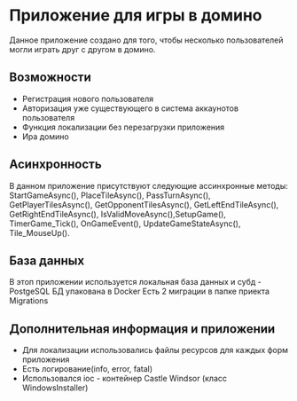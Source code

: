 # Приложение для игры в домино 
Данное приложение создано для того, чтобы несколько пользователей могли играть друг с другом в домино.
## Возможности 
- Регистрация нового пользователя
- Авторизация уже существующего в система аккаунотов пользователя
- Функция локализации без перезагрузки приложения
- Ира домино
## Асинхронность 
В данном приложение присутствуют следующие ассинхронные методы: StartGameAsync(), PlaceTileAsync(), PassTurnAsync(), GetPlayerTilesAsync(),
GetOpponentTilesAsync(), GetLeftEndTileAsync(), GetRightEndTileAsync(), IsValidMoveAsync(),SetupGame(), TimerGame_Tick(), OnGameEvent(), UpdateGameStateAsync(), Tile_MouseUp().
## База данных 
В этоп приложении используется локальная база данных и субд - PostgeSQL 
БД упакована в Docker 
Есть 2 миграции в папке приекта Migrations
## Дополнительная информация и приложении 
- Для локализации использовались файлы ресурсов для каждых форм приложения
- Есть логирование(info, error, fatal)
- Использовался ioc - контейнер Castle Windsor (класс WindowsInstaller)
